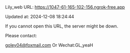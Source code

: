 Lily_web URL: https://1047-61-165-102-156.ngrok-free.app

Updated at: 2024-12-08 18:24:44

If you cannot open this URL, the server might be down.

Please contact: 

goley04@foxmail.com Or Wechat:GL_yeaH
